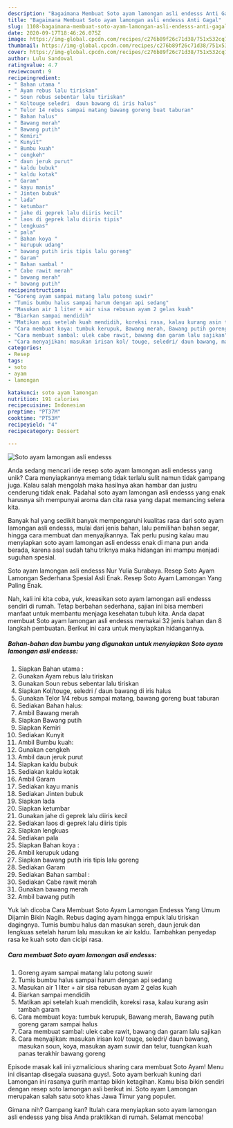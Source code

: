 ```yaml
---
description: "Bagaimana Membuat Soto ayam lamongan asli endesss Anti Gagal"
title: "Bagaimana Membuat Soto ayam lamongan asli endesss Anti Gagal"
slug: 1108-bagaimana-membuat-soto-ayam-lamongan-asli-endesss-anti-gagal
date: 2020-09-17T18:46:26.075Z
image: https://img-global.cpcdn.com/recipes/c276b89f26c71d38/751x532cq70/soto-ayam-lamongan-asli-endesss-foto-resep-utama.jpg
thumbnail: https://img-global.cpcdn.com/recipes/c276b89f26c71d38/751x532cq70/soto-ayam-lamongan-asli-endesss-foto-resep-utama.jpg
cover: https://img-global.cpcdn.com/recipes/c276b89f26c71d38/751x532cq70/soto-ayam-lamongan-asli-endesss-foto-resep-utama.jpg
author: Lulu Sandoval
ratingvalue: 4.7
reviewcount: 9
recipeingredient:
- " Bahan utama "
- " Ayam rebus lalu tiriskan"
- " Soun rebus sebentar lalu tiriskan"
- " Koltouge seledri  daun bawang di iris halus"
- " Telor 14 rebus sampai matang bawang goreng buat taburan"
- " Bahan halus"
- " Bawang merah"
- " Bawang putih"
- " Kemiri"
- " Kunyit"
- " Bumbu kuah"
- " cengkeh"
- " daun jeruk purut"
- " kaldu bubuk"
- " kaldu kotak"
- " Garam"
- " kayu manis"
- " Jinten bubuk"
- " lada"
- " ketumbar"
- " jahe di geprek lalu diiris kecil"
- " laos di geprek lalu diiris tipis"
- " lengkuas"
- " pala"
- " Bahan koya "
- " kerupuk udang"
- " bawang putih iris tipis lalu goreng"
- " Garam"
- " Bahan sambal "
- " Cabe rawit merah"
- " bawang merah"
- " bawang putih"
recipeinstructions:
- "Goreng ayam sampai matang lalu potong suwir"
- "Tumis bumbu halus sampai harum dengan api sedang"
- "Masukan air 1 liter + air sisa rebusan ayam 2 gelas kuah"
- "Biarkan sampai mendidih"
- "Matikan api setelah kuah mendidih, koreksi rasa, kalau kurang asin tambah garam"
- "Cara membuat koya: tumbuk kerupuk, Bawang merah, Bawang putih goreng garam sampai halus"
- "Cara membuat sambal: ulek cabe rawit, bawang dan garam lalu sajikan"
- "Cara menyajikan: masukan irisan kol/ touge, seledri/ daun bawang, masukan soun, koya, masukan ayam suwir dan telur, tuangkan kuah panas terakhir bawang goreng"
categories:
- Resep
tags:
- soto
- ayam
- lamongan

katakunci: soto ayam lamongan 
nutrition: 191 calories
recipecuisine: Indonesian
preptime: "PT37M"
cooktime: "PT53M"
recipeyield: "4"
recipecategory: Dessert

---
```



![Soto ayam lamongan asli endesss](https://img-global.cpcdn.com/recipes/c276b89f26c71d38/751x532cq70/soto-ayam-lamongan-asli-endesss-foto-resep-utama.jpg)

Anda sedang mencari ide resep soto ayam lamongan asli endesss yang unik? Cara menyiapkannya memang tidak terlalu sulit namun tidak gampang juga. Kalau salah mengolah maka hasilnya akan hambar dan justru cenderung tidak enak. Padahal soto ayam lamongan asli endesss yang enak harusnya sih mempunyai aroma dan cita rasa yang dapat memancing selera kita.

Banyak hal yang sedikit banyak mempengaruhi kualitas rasa dari soto ayam lamongan asli endesss, mulai dari jenis bahan, lalu pemilihan bahan segar, hingga cara membuat dan menyajikannya. Tak perlu pusing kalau mau menyiapkan soto ayam lamongan asli endesss enak di mana pun anda berada, karena asal sudah tahu triknya maka hidangan ini mampu menjadi suguhan spesial.

Soto ayam lamongan asli endesss Nur Yulia Surabaya. Resep Soto Ayam Lamongan Sederhana Spesial Asli Enak. Resep Soto Ayam Lamongan Yang Paling Enak.


Nah, kali ini kita coba, yuk, kreasikan soto ayam lamongan asli endesss sendiri di rumah. Tetap berbahan sederhana, sajian ini bisa memberi manfaat untuk membantu menjaga kesehatan tubuh kita. Anda dapat membuat Soto ayam lamongan asli endesss memakai 32 jenis bahan dan 8 langkah pembuatan. Berikut ini cara untuk menyiapkan hidangannya.

<!--inarticleads1-->

##### Bahan-bahan dan bumbu yang digunakan untuk menyiapkan Soto ayam lamongan asli endesss:

1. Siapkan  Bahan utama :
1. Gunakan  Ayam rebus lalu tiriskan
1. Gunakan  Soun rebus sebentar lalu tiriskan
1. Siapkan  Kol/touge, seledri / daun bawang di iris halus
1. Gunakan  Telor 1/4 rebus sampai matang, bawang goreng buat taburan
1. Sediakan  Bahan halus:
1. Ambil  Bawang merah
1. Siapkan  Bawang putih
1. Siapkan  Kemiri
1. Sediakan  Kunyit
1. Ambil  Bumbu kuah:
1. Gunakan  cengkeh
1. Ambil  daun jeruk purut
1. Siapkan  kaldu bubuk
1. Sediakan  kaldu kotak
1. Ambil  Garam
1. Sediakan  kayu manis
1. Sediakan  Jinten bubuk
1. Siapkan  lada
1. Siapkan  ketumbar
1. Gunakan  jahe di geprek lalu diiris kecil
1. Sediakan  laos di geprek lalu diiris tipis
1. Siapkan  lengkuas
1. Sediakan  pala
1. Siapkan  Bahan koya :
1. Ambil  kerupuk udang
1. Siapkan  bawang putih iris tipis lalu goreng
1. Sediakan  Garam
1. Sediakan  Bahan sambal :
1. Sediakan  Cabe rawit merah
1. Gunakan  bawang merah
1. Ambil  bawang putih


Yuk lah dicoba Cara Membuat Soto Ayam Lamongan Endesss Yang Umum Dijamin Bikin Nagih. Rebus daging ayam hingga empuk lalu tiriskan dagingnya. Tumis bumbu halus dan masukan sereh, daun jeruk dan lengkuas setelah harum lalu masukan ke air kaldu. Tambahkan penyedap rasa ke kuah soto dan cicipi rasa. 

<!--inarticleads2-->

##### Cara membuat Soto ayam lamongan asli endesss:

1. Goreng ayam sampai matang lalu potong suwir
1. Tumis bumbu halus sampai harum dengan api sedang
1. Masukan air 1 liter + air sisa rebusan ayam 2 gelas kuah
1. Biarkan sampai mendidih
1. Matikan api setelah kuah mendidih, koreksi rasa, kalau kurang asin tambah garam
1. Cara membuat koya: tumbuk kerupuk, Bawang merah, Bawang putih goreng garam sampai halus
1. Cara membuat sambal: ulek cabe rawit, bawang dan garam lalu sajikan
1. Cara menyajikan: masukan irisan kol/ touge, seledri/ daun bawang, masukan soun, koya, masukan ayam suwir dan telur, tuangkan kuah panas terakhir bawang goreng


Episode masak kali ini yzmalicious sharing cara membuat Soto Ayam! Menu ini disantap disegala suasana guys!. Soto ayam berkuah kuning dari Lamongan ini rasanya gurih mantap bikin ketagihan. Kamu bisa bikin sendiri dengan resep soto lamongan asli berikut ini. Soto ayam Lamongan merupakan salah satu soto khas Jawa Timur yang populer. 

Gimana nih? Gampang kan? Itulah cara menyiapkan soto ayam lamongan asli endesss yang bisa Anda praktikkan di rumah. Selamat mencoba!
